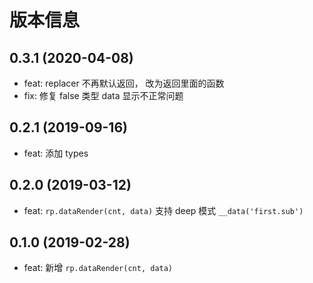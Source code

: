 # 版本信息
## 0.3.1 (2020-04-08)
* feat: replacer 不再默认返回， 改为返回里面的函数
* fix: 修复 false 类型 data 显示不正常问题

## 0.2.1 (2019-09-16)
* feat: 添加 types

## 0.2.0 (2019-03-12)
* feat: `rp.dataRender(cnt, data)` 支持 deep 模式 `__data('first.sub')`

## 0.1.0 (2019-02-28)
* feat: 新增 `rp.dataRender(cnt, data)`


